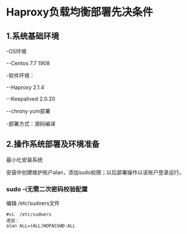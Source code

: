 # Haproxy负载均衡部署先决条件
## 1.系统基础环境
-OS环境

--Centos 7.7 1908


-软件环境：

--Haproxy 2.1.4

--Keepalived 2.0.20

--chrony yum部署

-部署方式：源码编译
## 2.操作系统部署及环境准备
最小化安装系统

安装中创建维护账户alan，添加sudo权限；以后部署操作以该账户登录运行。
### sudo -i无需二次密码校验配置

编辑 /etc/sudoers文件
```
#vi  /etc/sudoers
添加：
alan ALL=(ALL)NOPASSWD:ALL

